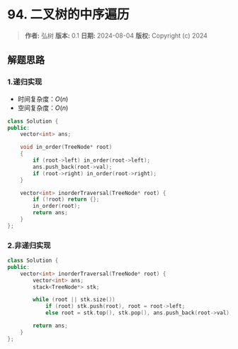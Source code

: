 # 94. 二叉树的中序遍历

> **作者:** 弘树
> **版本:** 0.1
> **日期:** 2024-08-04
> **版权:** Copyright (c) 2024

## 解题思路
### 1.递归实现

- 时间复杂度：$O(n)$
- 空间复杂度：$O(n)$

```C++
class Solution {
public:
    vector<int> ans;

    void in_order(TreeNode* root)
    {
        if (root->left) in_order(root->left);
        ans.push_back(root->val);
        if (root->right) in_order(root->right);
    }

    vector<int> inorderTraversal(TreeNode* root) {
        if (!root) return {};
        in_order(root);
        return ans;
    }
};
```

### 2.非递归实现

```C++
class Solution {
public:
    vector<int> inorderTraversal(TreeNode* root) {
        vector<int> ans;
        stack<TreeNode*> stk;

        while (root || stk.size())
            if (root) stk.push(root), root = root->left;
            else root = stk.top(), stk.pop(), ans.push_back(root->val), root = root->right; 

        return ans;
    }
};
```